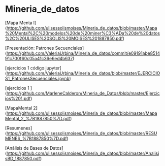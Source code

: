 # Mineria_de_datos

[Mapa Menta l] (https://github.com/ulisessolismoises/Mineria_de_datos/blob/master/Mapa%20Mental%2C%20modelos%20de%20miner%C3%ADa%20de%20datos%2C%20ULISES%20SOLIS%20MOISES%201887850.pdf)

[Presentación: Patrones Secuenciales] (https://github.com/ValeriaUrbina/Mineria_de_datos/commit/e09191abe851491c700f60c05a41c36e6ed4b637)

[ejercicios  1 código jupyter] (https://github.com/ValeriaUrbina/Mineria_de_datos/blob/master/EJERCICIOS1_PatronesSecuenciales.ipynb)

[ejercicios 1 ] (https://github.com/MarleneCalderon/Mineria_de_Datos/blob/master/Ejercicios%201.pdf)

[MapaMental 2]  (https://github.com/ulisessolismoises/Mineria_de_datos/blob/master/MapaMental_2_%7B1887850%7D.pdf)

[Resumenes] (https://github.com/ulisessolismoises/Mineria_de_datos/blob/master/RESUMENES_%7B1887850%7D.pdf)

[Análisis de Bases de Datos] (https://github.com/ulisessolismoises/Mineria_de_datos/blob/master/AnalisisBD_1887850.pdf)
